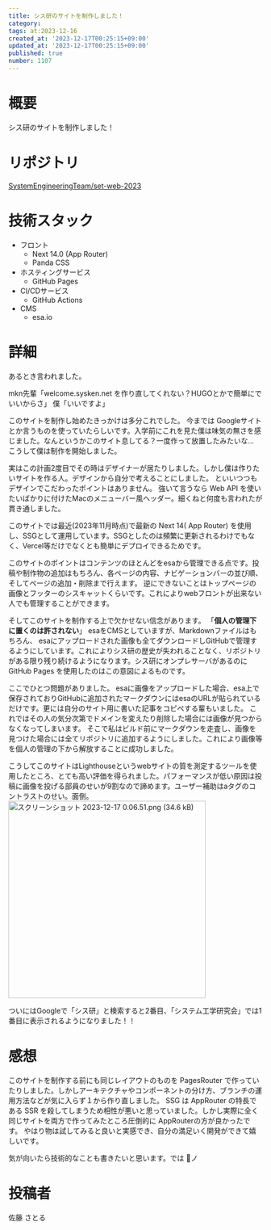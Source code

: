 ```yaml
---
title: シス研のサイトを制作しました！
category:
tags: at:2023-12-16
created_at: '2023-12-17T00:25:15+09:00'
updated_at: '2023-12-17T00:25:15+09:00'
published: true
number: 1107
---
```


# 概要
シス研のサイトを制作しました！


# リポジトリ
[SystemEngineeringTeam/set-web-2023](https://github.com/SystemEngineeringTeam/set-web-2023)


# 技術スタック
- フロント
    - Next 14.0 (App Router)
    - Panda CSS
- ホスティングサービス
    - GitHub Pages
- CI/CDサービス
    - GitHub Actions
- CMS
    - esa.io


# 詳細
あるとき言われました。

mkn先輩「welcome.sysken.net を作り直してくれない？HUGOとかで簡単にでいいからさ」
僕「いいですよ」

このサイトを制作し始めたきっかけは多分これでした。
今までは Googleサイト とか言うものを使っていたらしいです。入学前にこれを見た僕は味気の無さを感じました。なんというかこのサイト息してる？一度作って放置したみたいな...
こうして僕は制作を開始しました。

実はこの計画2度目でその時はデザイナーが居たりしました。しかし僕は作りたいサイトを作る人。デザインから自分で考えることにしました。
といいつつもデザインでこだわったポイントはありません。
強いて言うなら Web API を使いたいばかりに付けたMacのメニューバー風ヘッダー。細くねと何度も言われたが貫き通しました。

このサイトでは最近(2023年11月時点)で最新の Next 14( App Router) を使用し、SSGとして運用しています。SSGとしたのは頻繁に更新されるわけでもなく、Vercel等だけでなくとも簡単にデプロイできるためです。

このサイトのポイントはコンテンツのほとんどをesaから管理できる点です。投稿や制作物の追加はもちろん、各ページの内容、ナビゲーションバーの並び順、そしてページの追加・削除まで行えます。
逆にできないことはトップページの画像とフッターのシスキャットくらいです。これによりwebフロントが出来ない人でも管理することができます。

そしてこのサイトを制作する上で欠かせない信念があります。
「**個人の管理下に置くのは許されない**」
esaをCMSとしていますが、Markdownファイルはもちろん、 esaにアップロードされた画像も全てダウンロードしGitHubで管理するようにしています。これによりシス研の歴史が失われることなく、リポジトリがある限り残り続けるようになります。シス研にオンプレサーバがあるのに GitHub Pages を使用したのはこの意図によるものです。

ここでひとつ問題がありました。
esaに画像をアップロードした場合、esa上で保存されておりGitHubに追加されたマークダウンにはesaのURLが貼られているだけです。更には自分のサイト用に書いた記事をコピペする輩もいました。
これではその人の気分次第でドメインを変えたり削除した場合には画像が見つからなくなってしまいます。
そこで私はビルド前にマークダウンを走査し、画像を見つけた場合には全てリポジトリに追加するようにしました。これにより画像等を個人の管理の下から解放することに成功しました。

こうしてこのサイトはLighthouseというwebサイトの質を測定するツールを使用したところ、とても高い評価を得られました。パフォーマンスが低い原因は投稿に画像を投げる部員のせいが9割なので諦めます。ユーザー補助はaタグのコントラストのせい。面倒。
<img width="391" alt="スクリーンショット 2023-12-17 0.06.51.png (34.6 kB)" src="https://img.esa.io/uploads/production/attachments/19973/2023/12/17/148142/23d4da19-ca0d-413f-8b55-ada3840d7d88.png">

ついにはGoogleで「シス研」と検索すると2番目、「システム工学研究会」では1番目に表示されるようになりました！！


# 感想
このサイトを制作する前にも同じレイアウトのものを PagesRouter で作っていたりしました。しかしアーキテクチャやコンポーネントの分け方、ブランチの運用方法などが気に入らず１から作り直しました。
SSG は AppRouter の特長である SSR を殺してしまうため相性が悪いと思っていました。しかし実際に全く同じサイトを両方で作ってみたところ圧倒的に AppRouterの方が良かったです。
やはり物は試してみると良いと実感でき、自分の満足いく開発ができて嬉しいです。

気が向いたら技術的なことも書きたいと思います。では 🐧ノ


# 投稿者
佐藤 さとる

